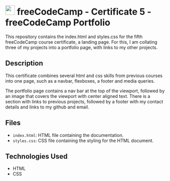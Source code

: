 # <img src="https://design-style-guide.freecodecamp.org/downloads/fcc_secondary_small.svg" width="30px"> freeCodeCamp - Certificate 5 - freeCodeCamp Portfolio

This repository contains the index.html and styles.css for the fifth freeCodeCamp course certificate, a landing page. For this, I am collating three of my projects into a portfolio page, with links to my other projects.

## Description

This certificate combines several html and css skills from previous courses into one page, such as a navbar, flexboxes, a footer and media queries.

The portfolio page contains a nav bar at the top of the viewport, followed by an image that covers the viewport with center aligned text. There is a section with links to previous projects, followed by a footer with my contact details and links to my github and email. 


## Files

- `index.html`: HTML file containing the documentation.
- `styles.css`: CSS file containing the styling for the HTML document.

## Technologies Used

- HTML
- CSS

